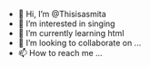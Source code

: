 - 👋 Hi, I’m @Thisisasmita
- 👀 I’m interested in singing
- 🌱 I’m currently learning html
- 💞️ I’m looking to collaborate on ...
- 📫 How to reach me ...

<!---
Thisisasmita/Thisisasmita is a ✨ special ✨ repository because its `README.md` (this file) appears on your GitHub profile.
You can click the Preview link to take a look at your changes.
--->
